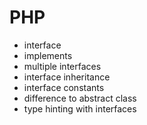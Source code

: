 # PHP

- interface
- implements
- multiple interfaces
- interface inheritance
- interface constants
- difference to abstract class
- type hinting with interfaces